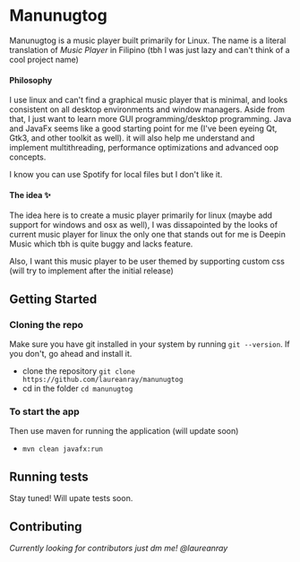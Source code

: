 # Manunugtog
Manunugtog is a music player built primarily for Linux. The name is a literal translation of *Music Player* in Filipino (tbh I was just lazy and can't think of a cool project name)

#### Philosophy
I use linux and can't find a graphical music player that is minimal, and looks consistent on all desktop environments and window managers. Aside from that, I just want to learn more GUI programming/desktop programming. Java and JavaFx seems like a good starting point for me (I've been eyeing Qt, Gtk3, and other toolkit as well). it will also help me understand and implement multithreading, performance optimizations and advanced oop concepts.

I know you can use Spotify for local files but I don't like it.

#### The idea :sparkles:
The idea here is to create a music player primarily for linux (maybe add support for windows and osx as well), I was dissapointed by the looks of current music player for linux the only one that stands out for me is Deepin Music which tbh is quite buggy and lacks feature.

Also, I want this music player to be user themed by supporting custom css (will try to implement after the initial release)

## Getting Started
### Cloning the repo
Make sure you have git installed in your system by running `git --version`. If you don't, go ahead and install it.  
- clone the repository `git clone https://github.com/laureanray/manunugtog`   
- cd in the folder `cd manunugtog`  
### To start the app
Then use maven for running the application (will update soon)  
- `mvn clean javafx:run`
## Running tests
Stay tuned! Will upate tests soon. 

## Contributing
*Currently looking for contributors just dm me! @laureanray*
